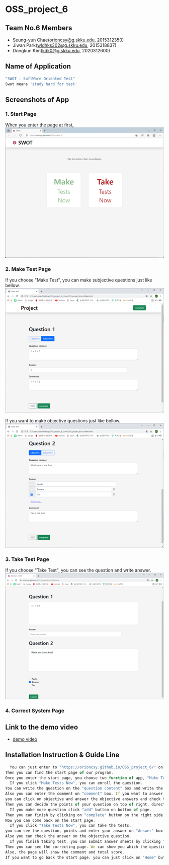 # OSS_project_6

## Team No.6 Members
- Seung-yun Chae(orioncsy@g.skku.edu, 2015312350)
- Jiwan Park(wldhks302@g.skku.edu, 2015318837)
- Dongkun Kim(kdk0@g.skku.edu, 2020312600)

## Name of Application

```js
"SWOT : SoftWare Oriented Test"
Swot means 'study hard for test'
```

## Screenshots of App

### 1. Start Page

When you enter the page at first,
![image](./image/start_page.png)

### 2. Make Test Page

If you choose "Make Test", you can make subjective questions just like bellow.
![image](./image/Make_subjective_question.png)

If you want to make objective questions just like bellow.
![image](./image/Make_objective_question.png)

### 3. Take Test Page

If you choose "Take Test", you can see the question and write answer.
![image](./image/Take_test.png)

### 4. Correct System Page


## Link to the demo video


- [demo video]()


## Installation Instruction & Guide Line

```js
  You can just enter to "https://orioncsy.github.io/OSS_project_6/" on your web browser.
Then you can find the start page of our program.
Once you enter the start page, you choose two function of app, "Make Tests Now" or "Take Tests Now".
  If you click "Make Tests Now", you can enroll the question.
You can write the question on the "question content" box and write the answer on "answer" box.
Also you can enter the comment on "comment" box. If you want to answer as Objective.
you can click on objective and answer the objective answers and check the right answer.
Then you can decide the points of your question on top of right, directly or 2,3,4 points by option.
  If you make more question click "add" button on bottom of page.
Then you can finish by clicking on "complete" button on the right side of "add" button.
Now you can come back on the start page.
  If you click "Take Tests Now", you can take the tests.
you can see the question, points and enter your answer on "Answer" box.
Also you can check the answer on the objective question.
  If you finish taking test, you can submit answer sheets by clicking "submit" button on the bottom of the page.
Then you can see the correcting page. We can show you which the question is correct or incorrect.
Also, the page will show the comment and total score.
If you want to go back the start page, you can just click on "Home" button on the bottom of the page. 
```



